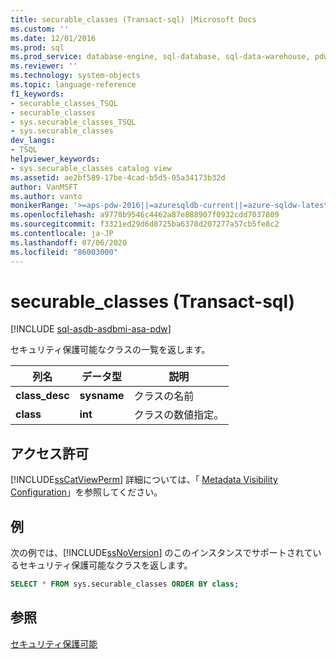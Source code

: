```yaml
---
title: securable_classes (Transact-sql) |Microsoft Docs
ms.custom: ''
ms.date: 12/01/2016
ms.prod: sql
ms.prod_service: database-engine, sql-database, sql-data-warehouse, pdw
ms.reviewer: ''
ms.technology: system-objects
ms.topic: language-reference
f1_keywords:
- securable_classes_TSQL
- securable_classes
- sys.securable_classes_TSQL
- sys.securable_classes
dev_langs:
- TSQL
helpviewer_keywords:
- sys.securable_classes catalog view
ms.assetid: ae2bf589-17be-4cad-b5d5-05a34173b32d
author: VanMSFT
ms.author: vanto
monikerRange: '>=aps-pdw-2016||=azuresqldb-current||=azure-sqldw-latest||>=sql-server-2016||=sqlallproducts-allversions||>=sql-server-linux-2017||=azuresqldb-mi-current'
ms.openlocfilehash: a9778b9546c4462a87e888907f0932cdd7037809
ms.sourcegitcommit: f3321ed29d6d8725ba6378d207277a57cb5fe8c2
ms.contentlocale: ja-JP
ms.lasthandoff: 07/06/2020
ms.locfileid: "86003000"
---
```

# <a name="syssecurable_classes-transact-sql"></a>securable_classes (Transact-sql)
[!INCLUDE [sql-asdb-asdbmi-asa-pdw](../../includes/applies-to-version/sql-asdb-asdbmi-asa-pdw.md)]

  セキュリティ保護可能なクラスの一覧を返します。  
  
|列名|データ型|説明|  
|-----------------|---------------|-----------------|  
|**class_desc**|**sysname**|クラスの名前|  
|**class**|**int**|クラスの数値指定。|  
  
## <a name="permissions"></a>アクセス許可  
 [!INCLUDE[ssCatViewPerm](../../includes/sscatviewperm-md.md)] 詳細については、「 [Metadata Visibility Configuration](../../relational-databases/security/metadata-visibility-configuration.md)」を参照してください。  
  
## <a name="examples"></a>例  
 次の例では、[!INCLUDE[ssNoVersion](../../includes/ssnoversion-md.md)] のこのインスタンスでサポートされているセキュリティ保護可能なクラスを返します。  
  
```sql  
SELECT * FROM sys.securable_classes ORDER BY class;  
```  
  
## <a name="see-also"></a>参照  
 [セキュリティ保護可能](../../relational-databases/security/securables.md)  
  
  
